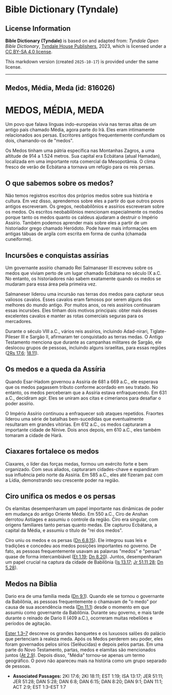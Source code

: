 # Bible Dictionary (Tyndale)

## License Information

**Bible Dictionary (Tyndale)** is based on and adapted from: _Tyndale Open Bible Dictionary_, [Tyndale House Publishers](https://tyndaleopenresources.com/), 2023, which is licensed under a [CC BY-SA 4.0 license](https://creativecommons.org/licenses/by-sa/4.0/legalcode.en).

This markdown version (created `2025-10-17`) is provided under the same license.



--------------------------------

## Medos, Média, Meda (id: 816026)

MEDOS, MÉDIA, MEDA
==================

Um povo que falava línguas indo\-europeias vivia nas terras altas de um antigo país chamado Média, agora parte do Irã. Eles eram intimamente relacionados aos persas. Escritores antigos frequentemente confundiam os dois, chamando\-os de "medos".

Os Medos tinham uma pátria específica nas Montanhas Zagros, a uma altitude de 914 a 1\.524 metros. Sua capital era Ecbátana (atual Hamadan), localizada em uma importante rota comercial da Mesopotâmia. O clima fresco de verão de Ecbátana a tornava um refúgio para os reis persas.

O que sabemos sobre os medos?
-----------------------------

Não temos registros escritos dos próprios medos sobre sua história e cultura. Em vez disso, aprendemos sobre eles a partir do que outros povos antigos escreveram. Os gregos, neobabilônios e assírios escreveram sobre os medos. Os escritos neobabilônios mencionam especialmente os medos porque tanto os medos quanto os caldeus ajudaram a destruir o Império Assírio. Também podemos aprender mais sobre eles a partir de um historiador grego chamado Heródoto. Pode haver mais informações em antigas tábuas de argila com escrita em forma de cunha (chamada cuneiforme).

Incursões e conquistas assírias
-------------------------------

Um governante assírio chamado Rei Salmanaser III escreveu sobre os medos que viviam perto de um lugar chamado Ecbátana no século IX a.C. No entanto, os historiadores não sabem exatamente quando os medos se mudaram para essa área pela primeira vez.

Salmaneser liderou uma incursão nas terras dos medos para capturar seus valiosos cavalos. Esses cavalos eram famosos por serem alguns dos melhores do mundo antigo. Por muitos anos, os reis assírios continuaram essas incursões. Eles tinham dois motivos principais: obter mais desses excelentes cavalos e manter as rotas comerciais seguras para os mercadores.

Durante o século VIII a.C., vários reis assírios, incluindo Adad\-nirari, Tiglate\-Pileser III e Sargão II, afirmaram ter conquistado as terras medas. O Antigo Testamento menciona que durante as campanhas militares de Sargão, ele deslocou grupos de pessoas, incluindo alguns israelitas, para essas regiões ([2Rs 17\.6](https://ref.ly/2Kgs17:6); [18\.11](https://ref.ly/2Kgs18:11)).

Os medos e a queda da Assíria
-----------------------------

Quando Esar\-Hadom governou a Assíria de 681 a 669 a.C., ele esperava que os medos pagassem tributo conforme acordado em seu tratado. No entanto, os medos perceberam que a Assíria estava enfraquecendo. Em 631 a.C., decidiram agir. Eles se uniram aos citas e cimerianos para desafiar o poder assírio.

O Império Assírio continuou a enfraquecer sob ataques repetidos. Fraortes liderou uma série de batalhas bem\-sucedidas que eventualmente resultaram em grandes vitórias. Em 612 a.C., os medos capturaram a importante cidade de Nínive. Dois anos depois, em 610 a.C., eles também tomaram a cidade de Harã.

Ciaxares fortalece os medos
---------------------------

Ciaxares, o líder das forças medas, formou um exército forte e bem organizado. Com seus aliados, capturaram cidades\-chave e expandiram sua influência pelo norte da Assíria. Em 585 a.C., eles até fizeram paz com a Lídia, demonstrando seu crescente poder na região.

Ciro unifica os medos e os persas
---------------------------------

Os elamitas desempenharam um papel importante nas dinâmicas de poder em mudança do antigo Oriente Médio. Em 550 a.C., Ciro de Anshan derrotou Astíages e assumiu o controle da região. Ciro era singular, com origens familiares tanto persas quanto medas. Ele capturou Ecbátana, a capital da Média, e assumiu o título de "rei dos medos".

Ciro uniu os medos e os persas ([Dn 6\.8,15](https://ref.ly/Dan6:8,Dan6:15)). Ele integrou suas leis e tradições e concedeu aos medos posições importantes no governo. De fato, as pessoas frequentemente usavam as palavras "medos" e "persas" quase de forma intercambiável ([Et 1\.19](https://ref.ly/Esth1:19); [Dn 8\.20](https://ref.ly/Dan8:20)). Juntos, desempenharam um papel crucial na captura da cidade de Babilônia ([Is 13\.17](https://ref.ly/Isa13:17); [Jr 51\.11,28](https://ref.ly/Jer51:11,Jer51:28); [Dn 5\.28](https://ref.ly/Dan5:28)).

Medos na Bíblia
---------------

Dario era de uma família meda ([Dn 9\.1](https://ref.ly/Dan9:1)). Quando ele se tornou o governante da Babilônia, as pessoas frequentemente o chamavam de "o medo" por causa de sua ascendência meda ([Dn 11\.1](https://ref.ly/Dan11:1)) desde o momento em que assumiu como governante da Babilônia. Durante seu governo, e mais tarde durante o reinado de Dario II (409 a.C.), ocorreram muitas rebeliões e períodos de agitação.

[Ester 1\.3–7](https://ref.ly/Esth1:3-Esth1:7) descreve os grandes banquetes e os luxuosos salões do palácio que pertenciam à realeza meda. Após os Medos perderem seu poder, eles foram governados pelos sírios (Selêucidas) e depois pelos partas. Em uma parte do Novo Testamento, partas, medos e elamitas são mencionados juntos ([At 2\.9](https://ref.ly/Acts2:9)). Depois disso, "Média" tornou\-se apenas um termo geográfico. O povo não apareceu mais na história como um grupo separado de pessoas.

* **Associated Passages:** 2KI 17:6; 2KI 18:11; EST 1:19; ISA 13:17; JER 51:11; JER 51:28; DAN 5:28; DAN 6:8; DAN 6:15; DAN 8:20; DAN 9:1; DAN 11:1; ACT 2:9; EST 1:3–EST 1:7


